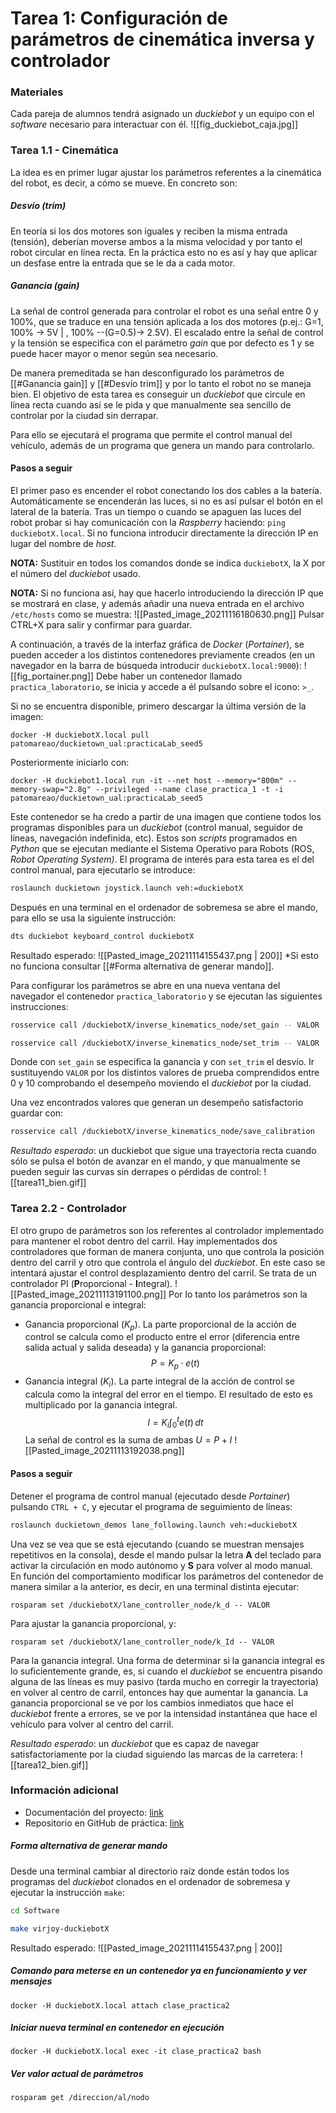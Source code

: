 # Tarea 1: Configuración de parámetros de cinemática inversa y controlador

### Materiales
Cada pareja de alumnos tendrá asignado un *duckiebot* y un equipo con el *software* necesario para interactuar con él.
![[fig_duckiebot_caja.jpg]]

### Tarea 1.1 - Cinemática
La idea es en primer lugar ajustar los parámetros referentes a la cinemática del robot, es decir, a cómo se mueve. En concreto son:
##### Desvío (*trim*)
En teoría si los dos motores son iguales y reciben la misma entrada (tensión), deberían moverse ambos a la misma velocidad y por tanto el robot circular en línea recta. En la práctica esto no es así y hay que aplicar un desfase entre la entrada que se le da a cada motor.
##### Ganancia (*gain*)
La señal de control generada para controlar el robot es una señal entre 0 y 100%, que se traduce en una tensión aplicada a los dos motores (p.ej.: G=1, 100% -> 5V | , 100% --(G=0.5)-> 2.5V). El escalado entre la señal de control y la tensión se especifica con el parámetro *gain* que por defecto es 1 y se puede hacer mayor o menor según sea necesario.

De manera premeditada se han desconfigurado los parámetros de [[#Ganancia gain]] y [[#Desvío trim]] y por lo tanto el robot no se maneja bien. El objetivo de esta tarea es conseguir un *duckiebot* que circule en línea recta cuando así se le pida y que manualmente sea sencillo de controlar por la ciudad sin derrapar.

<!-- Insertar gif del duckiebot incapaz de ir en línea recta -->

Para ello se ejecutará el programa que permite el control manual del vehículo, además de un programa que genera un mando para controlarlo. 

#### Pasos a seguir
El primer paso es encender el robot conectando los dos cables a la batería. Automáticamente se encenderán las luces, si no es así pulsar el botón en el lateral de la batería. Tras un tiempo o cuando se apaguen las luces del robot probar si hay comunicación con la *Raspberry* haciendo: `ping duckiebotX.local`. Si no funciona introducir directamente la dirección IP en lugar del nombre de *host*.

**NOTA:** Sustituir en todos los comandos donde se indica `duckiebotX`, la X por el número del *duckiebot* usado.

**NOTA:** Si no funciona así, hay que hacerlo introduciendo la dirección IP que se mostrará en clase, y además añadir una nueva entrada en el archivo `/etc/hosts` como se muestra:
![[Pasted_image_20211116180630.png]]
Pulsar CTRL+X para salir y confirmar para guardar.

A continuación, a través de la interfaz gráfica de *Docker* (*Portainer*), se pueden acceder a los distintos contenedores previamente creados (en un navegador en la barra de búsqueda introducir `duckiebotX.local:9000`):
![[fig_portainer.png]]
Debe haber un contenedor llamado `practica_laboratorio`, se inicia y accede a él pulsando sobre el icono: `>_`.

Si no se encuentra disponible, primero descargar la última versión de la imagen:
```docker
docker -H duckiebotX.local pull patomareao/duckietown_ual:practicaLab_seed5
```

Posteriormente iniciarlo con:
```docker
docker -H duckiebot1.local run -it --net host --memory="800m" --memory-swap="2.8g" --privileged --name clase_practica_1 -t -i patomareao/duckietown_ual:practicaLab_seed5
```

Este contenedor se ha credo a partir de una imagen que contiene todos los programas disponibles para un *duckiebot* (control manual, seguidor de líneas, navegación indefinida, etc). Estos son *scripts* programados en *Python* que se ejecutan mediante el Sistema Operativo para Robots (ROS, *Robot Operating System)*. El programa de interés para esta tarea es el del control manual, para ejecutarlo se introduce:
```bash
roslaunch duckietown joystick.launch veh:=duckiebotX
```
Después en una terminal en el ordenador de sobremesa se abre el mando, para ello se usa la siguiente instrucción:
```bash
dts duckiebot keyboard_control duckiebotX
```

Resultado esperado:
![[Pasted_image_20211114155437.png | 200]]
\*Si esto no funciona consultar [[#Forma alternativa de generar mando]].

Para configurar los parámetros se abre en una nueva ventana del navegador el contenedor `practica_laboratorio` y se ejecutan las siguientes instrucciones:
```bash
rosservice call /duckiebotX/inverse_kinematics_node/set_gain -- VALOR
```
```bash
rosservice call /duckiebotX/inverse_kinematics_node/set_trim -- VALOR
```

Donde con `set_gain` se especifica la ganancia y con `set_trim` el desvío. Ir sustituyendo `VALOR` por los distintos valores de prueba comprendidos entre 0 y 10 comprobando el desempeño moviendo el *duckiebot* por la ciudad.

Una vez encontrados valores que generan un desempeño satisfactorio guardar con:
```bash
rosservice call /duckiebotX/inverse_kinematics_node/save_calibration
```

*Resultado esperado*: un duckiebot que sigue una trayectoria recta cuando sólo se pulsa el botón de avanzar en el mando, y que manualmente se pueden seguir las curvas sin derrapes o pérdidas de control:
![[tarea11_bien.gif]]
<!-- Resultado esperado: gif del duckiebot circulando correctamente por la ciudad-->

### Tarea 2.2 - Controlador
El otro grupo de parámetros son los referentes al controlador implementado para mantener el robot dentro del carril. Hay implementados dos controladores que forman de manera conjunta, uno que controla la posición dentro del carril y otro que controla el ángulo del *duckiebot*. En este caso se intentará ajustar el control desplazamiento dentro del carril. Se trata de un controlador PI (**P**roporcional - **I**ntegral).
![[Pasted_image_20211113191100.png]]
Por lo tanto los parámetros son la ganancia proporcional e integral:
- Ganancia proporcional ($K_p$). La parte proporcional de la acción de control se calcula como el producto entre el error (diferencia entre salida actual y salida deseada) y la ganancia proporcional: 
	$$P = K_p·e(t)$$
- Ganancia integral ($K_i$). La parte integral de la acción de control se calcula como la integral del error en el tiempo. El resultado de esto es multiplicado por la ganancia integral.
	$$I = K_i \int_{0}^{t}{e(t) \,dt}$$
La señal de control es la suma de ambas $U=P+I$
![[Pasted_image_20211113192038.png]]

#### Pasos a seguir
Detener el programa de control manual (ejecutado desde *Portainer*) pulsando `CTRL + C`, y ejecutar el programa de seguimiento de líneas:
```bash
roslaunch duckietown_demos lane_following.launch veh:=duckiebotX
```

Una vez se vea que se está ejecutando (cuando se muestran mensajes repetitivos en la consola), desde el mando pulsar la letra **A** del teclado para activar la circulación en modo autónomo y **S** para volver al modo manual. En función del comportamiento modificar los parámetros del contenedor de manera similar a la anterior, es decir, en una terminal distinta ejecutar:
```shell
rosparam set /duckiebotX/lane_controller_node/k_d -- VALOR
```
Para ajustar la ganancia proporcional, y:
```shell
rosparam set /duckiebotX/lane_controller_node/k_Id -- VALOR
```
Para la ganancia integral.
Una forma de determinar si la ganancia integral es lo suficientemente grande, es, si cuando el *duckiebot* se encuentra pisando alguna de las líneas es muy pasivo (tarda mucho en corregir la trayectoria) en volver al centro de carril, entonces hay que aumentar la ganancia. La ganancia proporcional se ve por los cambios inmediatos que hace el *duckiebot* frente a errores, se ve por la intensidad instantánea que hace el vehículo para volver al centro del carril.

*Resultado esperado*: un *duckiebot* que es capaz de navegar satisfactoriamente por la ciudad siguiendo las marcas de la carretera:
![[tarea12_bien.gif]]

### Información adicional
- Documentación del proyecto: [link](https://docs.duckietown.org/DT19/opmanual_duckiebot/out/index.html)
- Repositorio en GitHub de práctica: [link](https://github.com/Juasmis/duckietown_clase_practica)
##### Forma alternativa de generar mando
Desde una terminal cambiar al directorio raíz donde están todos los programas del *duckiebot* clonados en el ordenador de sobremesa y ejecutar la instrucción `make`:
```bash
cd Software
```

```bash
make virjoy-duckiebotX
```

Resultado esperado:
![[Pasted_image_20211114155437.png | 200]]

##### Comando para meterse en un contenedor ya en funcionamiento y ver mensajes
```docker
docker -H duckiebotX.local attach clase_practica2
```

##### Iniciar nueva terminal en contenedor en ejecución
```docker
docker -H duckiebotX.local exec -it clase_practica2 bash
```

##### Ver valor actual de parámetros
```shell
rosparam get /direccion/al/nodo
```